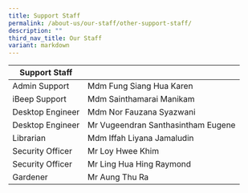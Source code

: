 ```yaml
---
title: Support Staff
permalink: /about-us/our-staff/other-support-staff/
description: ""
third_nav_title: Our Staff
variant: markdown
---
```

| Support Staff | |
| -------- | -------- |
| Admin Support | Mdm Fung Siang Hua Karen   |   |
| iBeep Support   | Mdm Sainthamarai Manikam   |     |
| Desktop Engineer   | Mdm Nor Fauzana Syazwani   |     |
| Desktop Engineer   | Mr Vugeendran Santhasintham Eugene   |     |
| Librarian   | Mdm Iffah Liyana Jamaludin   |     |
| Security Officer   | Mr Loy Hwee Khim   |     |
| Security Officer  | Mr Ling Hua Hing Raymond   |     |
| Gardener   | Mr Aung Thu Ra   |     |
